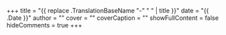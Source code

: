 +++
title = "{{ replace .TranslationBaseName "-" " " | title }}"
date = "{{ .Date }}"
author = ""
cover = ""
coverCaption = ""
showFullContent = false
hideComments = true
+++
